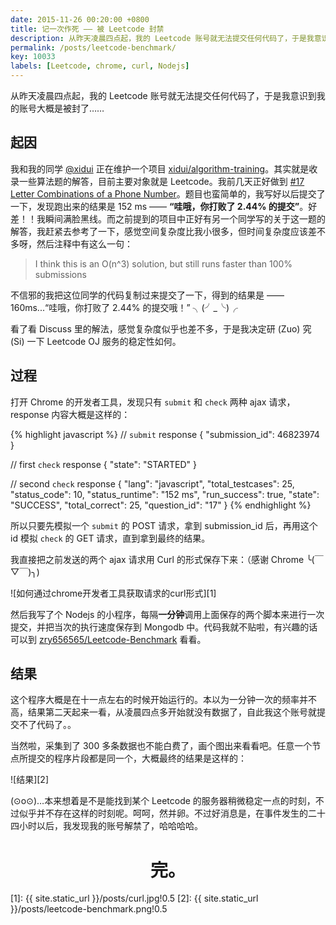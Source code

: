 ```yaml
---
date: 2015-11-26 00:20:00 +0800
title: 记一次作死 —— 被 Leetcode 封禁
description: 从昨天凌晨四点起，我的 Leetcode 账号就无法提交任何代码了，于是我意识到我的账号大概是被封了……
permalink: /posts/leetcode-benchmark/
key: 10033
labels: [Leetcode, chrome, curl, Nodejs]
---
```


从昨天凌晨四点起，我的 Leetcode 账号就无法提交任何代码了，于是我意识到我的账号大概是被封了……

## 起因

我和我的同学 [@xidui](http://xidui.github.io/) 正在维护一个项目 [xidui/algorithm-training](https://github.com/xidui/algorithm-training)。其实就是收录一些算法题的解答，目前主要对象就是 Leetcode。我前几天正好做到 [#17 Letter Combinations of a Phone Number](https://leetcode.com/problems/letter-combinations-of-a-phone-number/)。题目也蛮简单的，我写好以后提交了一下，发现跑出来的结果是 152 ms —— **“哇哦，你打败了 2.44% 的提交”**。好差！！我瞬间满脸黑线。而之前提到的项目中正好有另一个同学写的关于这一题的解答，我赶紧去参考了一下，感觉空间复杂度比我小很多，但时间复杂度应该差不多呀，然后注释中有这么一句：

> I think this is an O(n^3) solution, but still runs faster than 100% submissions

不信邪的我把这位同学的代码复制过来提交了一下，得到的结果是 —— 160ms...“哇哦，你打败了 2.44% 的提交哦！” ╮(╯_╰)╭

看了看 Discuss 里的解法，感觉复杂度似乎也差不多，于是我决定研 (Zuo) 究 (Si) 一下 Leetcode OJ 服务的稳定性如何。

## 过程

打开 Chrome 的开发者工具，发现只有 `submit` 和 `check` 两种 ajax 请求，response 内容大概是这样的：

{% highlight javascript %}
// `submit` response
{ "submission_id": 46823974 }

// first `check` response
{ "state": "STARTED" }

// second `check` response
{
  "lang": "javascript",
  "total_testcases": 25,
  "status_code": 10,
  "status_runtime": "152 ms",
  "run_success": true,
  "state": "SUCCESS",
  "total_correct": 25,
  "question_id": "17"
}
{% endhighlight %}

所以只要先模拟一个 `submit` 的 POST 请求，拿到 submission_id 后，再用这个 id 模拟 `check` 的 GET 请求，直到拿到最终的结果。

我直接把之前发送的两个 ajax 请求用 Curl 的形式保存下来：（感谢 Chrome ╰(￣▽￣)╮)

![如何通过chrome开发者工具获取请求的curl形式][1]

然后我写了个 Nodejs 的小程序，每隔**一分钟**调用上面保存的两个脚本来进行一次提交，并把当次的执行速度保存到 Mongodb 中。代码我就不贴啦，有兴趣的话可以到 [zry656565/Leetcode-Benchmark](https://github.com/zry656565/Leetcode-Benchmark) 看看。

## 结果

这个程序大概是在十一点左右的时候开始运行的。本以为一分钟一次的频率并不高，结果第二天起来一看，从凌晨四点多开始就没有数据了，自此我这个账号就提交不了代码了。。

当然啦，采集到了 300 多条数据也不能白费了，画个图出来看看吧。任意一个节点所提交的程序片段都是同一个，大概最终的结果是这样的：

![结果][2]

(⊙o⊙)…本来想着是不是能找到某个 Leetcode 的服务器稍微稳定一点的时刻，不过似乎并不存在这样的时刻呢。呵呵，然并卵。不过好消息是，在事件发生的二十四小时以后，我发现我的账号解禁了，哈哈哈哈。

<h1 style="text-align:center;">完。</h1>

[1]: {{ site.static_url }}/posts/curl.jpg!0.5
[2]: {{ site.static_url }}/posts/leetcode-benchmark.png!0.5